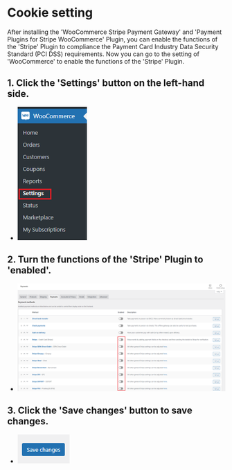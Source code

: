 # Cookie setting

After installing the 'WooCommerce Stripe Payment Gateway' and 'Payment Plugins for Stripe WooCommerce' Plugin, you can enable the functions of the 'Stripe' Plugin to compliance the Payment Card Industry Data Security Standard (PCI DSS) requirements. Now you can go to the setting of 'WooCommerce' to enable the functions of the 'Stripe' Plugin.

## 1. Click the 'Settings' button on the left-hand side.
- ![Alt text](https://raw.githubusercontent.com/KuroP1/katacoda-scenarios/main/PCI_DSS/images/step4-1.PNG "a title")

## 2. Turn the functions of the 'Stripe' Plugin to 'enabled'.
- ![Alt text](https://raw.githubusercontent.com/KuroP1/katacoda-scenarios/main/PCI_DSS/images/step4-2.PNG "a title")

## 3. Click the 'Save changes' button to save changes.
- ![Alt text](https://raw.githubusercontent.com/KuroP1/katacoda-scenarios/main/PCI_DSS/images/step4-3..PNG "a title")
